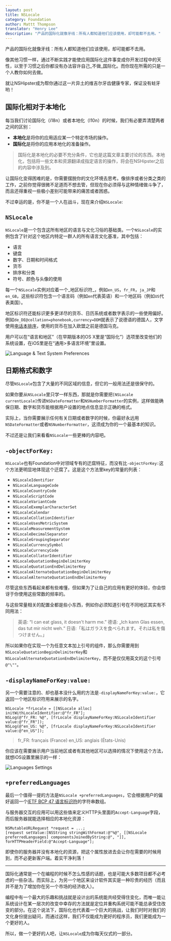 ```yaml
---
layout: post
title: NSLocale
category: Foundation
author: Mattt Thompson
translator: "Henry Lee"
description: "产品的国际化就像牙线：所有人都知道他们应该使用，却可能都不去用。"
---
```


产品的国际化就像牙线：所有人都知道他们应该使用，却可能都不去用。

像其他习惯一样，通过不断实践才能使应用国际化这件事变成你开发过程中的天性，以至于习惯之后你都没有办法容许自己_不做_国际化。而你现在所需的只是一个人教你如何去做。

就让NSHipster成为帮你通过这一片异土的维吉尔牙齿健康专家，保证没有蛀牙哟！

## 国际化相对于本地化

每当我们讨论国际化（i18n）或者本地化（l10n）的时候，我们有必要弄清楚两者之间的区别：

- **本地化**是将你的应用适应某一个特定市场的操作。
- **国际化**是将你的应用本地化的准备操作。

> 国际化是本地化的必要不充分条件，它也是这篇文章主要讨论的东西。本地化，包括将一些文本和资源翻译成指定语言的操作，将会在NSHipster之后的内容中涉及到。

让国际化变得困难的是，你需要摆脱你的文化环境去思考。像排序或者分类之类的工作，之前你觉得很微不足道而不想去管，但现在你必须得与这种情绪做斗争了，而且还得重视一些极小差别可能带来的痛苦或者困惑。

不过幸运的是，你不是一个人在战斗，现在来介绍`NSLocale`:

## `NSLocale`

`NSLocale`是一个包含这所有地区的语言与文化习俗的基础类。一个`NSLocale`的实例包含了针对这个地区内特定一群人的所有语言文化基准，其中包括：

- 语言
- 键盘
- 数字、日期和时间格式
- 货币
- 排序和分类
- 符号、颜色与头像的使用

每一个`NSLocale`实例对应着一个_地区标识符_，例如`en_US`，`fr_FR`，`ja_JP`和`en_GB`，这些标识符包含一个语言码（例如`en`代表英语）和一个地区码（例如`US`代表美国）。

地区标识符还能标识更多更详尽的货币、日历系统或者数字表示的一些使用偏好。例如`de_DE@collation=phonebook,currency=DDM`就表示了说德语的德国人，文字使用[电话本排序](http://developer.mimer.com/charts/german_phonebook.htm)，使用的货币在加入欧盟之前是德国马克。

用户可以在“语言和地区”（在早期版本的OS X里是“国际化”）选项里改变他们的系统设置，在iOS里是在“通用>多语言环境”里设置。

![Language & Text System Preferences](http://nshipster.s3.amazonaws.com/nslocale-international-system-preferences.png)

## 日期格式和数字

尽管`NSLocale`包含了大量的不同区域的信息，但它的一般用法还是很保守的。

如果你要从`NSLocale`里只学一样东西，那就是你需要把`[NSLocale currentLocale]`传进`NSDateFormatter`和`NSNumberFormatter`的实例，这样做能确保日期、数字和货币能根据用户设置的地点信息显示正确的格式。

实际上，当你需要展示任何有关日期或者数字的时候，你最好永远用`NSDateFormatter`或者`NSNumberFormatter`，这须成为你的一个最基本的知识。

不过还是让我们来看看`NSLocale`一些更棒的内容吧。

## `-objectForKey:`

`NSLocale`也有Foundation中对领域专有的迂腐特征，而没有比`-objectForKey:`这个方法更明显地体现这个迂腐了。这是这个方法里key的常量的列表：

- `NSLocaleIdentifier`
- `NSLocaleLanguageCode`
- `NSLocaleCountryCode`
- `NSLocaleScriptCode`
- `NSLocaleVariantCode`
- `NSLocaleExemplarCharacterSet`
- `NSLocaleCalendar`
- `NSLocaleCollationIdentifier`
- `NSLocaleUsesMetricSystem`
- `NSLocaleMeasurementSystem`
- `NSLocaleDecimalSeparator`
- `NSLocaleGroupingSeparator`
- `NSLocaleCurrencySymbol`
- `NSLocaleCurrencyCode`
- `NSLocaleCollatorIdentifier`
- `NSLocaleQuotationBeginDelimiterKey`
- `NSLocaleQuotationEndDelimiterKey`
- `NSLocaleAlternateQuotationBeginDelimiterKey`
- `NSLocaleAlternateQuotationEndDelimiterKey`

尽管这些东西看起来都有些难懂，但如果为了让自己的应用有更好的体验，你会惊讶于你使用这些常数的频率的。

与这些常量相关的配置全都是些小东西，例如你必须知道引号在不同地区其实有不同用法：

> 英语: “I can eat glass, it doesn't harm me.”
> 德语: „Ich kann Glas essen, das tut mir nicht weh.“
> 日语:「私はガラスを食べられます。それは私を傷つけません。」

所以如果你在实现一个为任意文本加上引号的组件，那么你需要用到`NSLocaleQuotationBeginDelimiterKey`和`NSLocaleAlternateQuotationEndDelimiterKey`，而不是仅仅用英文的这个引号`@"\""`。

## `-displayNameForKey:value:`

另一个需要注意的、却也基本没什么用的方法是`-displayNameForKey:value:`，它返回一个地区标识符用来展示的名字。

~~~{objective-c}
NSLocale *frLocale = [[NSLocale alloc] initWithLocaleIdentifier:@"fr_FR"];
NSLog(@"fr_FR: %@", [frLocale displayNameForKey:NSLocaleIdentifier value:@"fr_FR"]);
NSLog(@"en_US: %@", [frLocale displayNameForKey:NSLocaleIdentifier value:@"en_US"]);
~~~

> fr_FR: français (France)
> en_US: anglais (États-Unis)

你应该在需要展示用户当前地区或者有其他地区可以选择的情况下使用这个方法，就想iOS设置里展示的一样：

![Languages Settings](http://nshipster.s3.amazonaws.com/nslocale-languages-settings.png)

## `+preferredLanguages`


最后一个值得一提的方法是`NSLocale +preferredLanguages`，它会根据用户的偏好返回一个[IETF BCP 47 语言标识符](http://tools.ietf.org/html/bcp47)的字符串数组。

与服务器交互的应用可以用这些值来定义HTTP头里面的`Accept-Language`字段，而后服务器就能选择相应的本地化资源：

~~~{objective-c}
NSMutableURLRequest *request = ...;
[request setValue:[NSString stringWithFormat:@"%@", [[NSLocale preferredLanguages] componentsJoinedByString:@", "]], forHTTPHeaderField:@"Accept-Language"];
~~~

即使你的服务器并没有本地化的资源，把这个属性放进去会让你在需要的时候用到，而不必更新客户端。着实干净利落！

---

国际化通常是一个在编程的时候不怎么性感的话题，也是可能大多数项目都不必考虑的一些杂活。而实际上，为另一个地区来设计软件其实是一种珍贵的经历（而且并不是为了增加你在另一个市场的经济收入）。

编程中有一个最大的乐趣和挑战就是设计出的系统能共经受得住变化，而唯一能让系统设计在某一层次的改变中幸存的方法就是定位并重构系统可能不能总承受住改变的部分。在这个说法下，国际化也代表着一个巨大的挑战，让我们时时对我们的文化身份提出疑问，而通过这样，我们不仅能成为更好的程序员，我们更能成为一个更好的人。

所以，做一个更好的人吧，让`NSLocale`成为你每天仪式的一部分。
